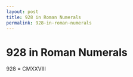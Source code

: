 ```yaml
---
layout: post
title: 928 in Roman Numerals
permalink: 928-in-roman-numerals
---
```


# 928 in Roman Numerals

928 = CMXXVIII
